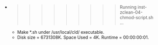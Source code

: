 * >>>>>>>>> Running inst-zclean-04-chmod-script.sh ...
  * Make *.sh under /usr/local/cld/ executable.
  * Disk size = 6731308K. Space Used = 4K. Runtime = 00:00:00:01.
